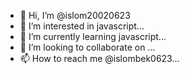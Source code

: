 - 👋 Hi, I’m @islom20020623
- 👀 I’m interested in javascript...
- 🌱 I’m currently learning javascript...
- 💞️ I’m looking to collaborate on ...
- 📫 How to reach me  @islombek0623...

<!---
islom20020623/islom20020623 is a ✨ special ✨ repository because its `README.md` (this file) appears on your GitHub profile.
You can click the Preview link to take a look at your changes.
--->
